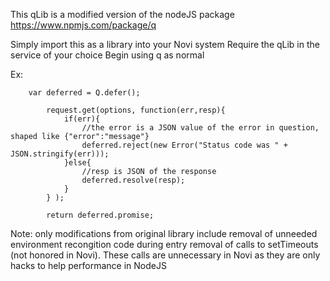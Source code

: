 This qLib is a modified version of the nodeJS package https://www.npmjs.com/package/q

Simply import this as a library into your Novi system
Require the qLib in the service of your choice
Begin using q as normal

Ex: 

```
    var deferred = Q.defer();
     
        request.get(options, function(err,resp){
            if(err){
                //the error is a JSON value of the error in question, shaped like {"error":"message"}
                deferred.reject(new Error("Status code was " + JSON.stringify(err)));
            }else{
                //resp is JSON of the response
                deferred.resolve(resp);
            }
        } );
     
        return deferred.promise;
```

Note: only modifications from original library include
 removal of unneeded environment recongition code during entry
 removal of calls to setTimeouts (not honored in Novi).  These calls are unnecessary in Novi as they are only hacks to help performance in NodeJS